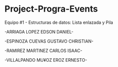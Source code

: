 # Project-Progra-Events
Equipo #1 - Estructuras de datos:  Lista enlazada y Pila

-ARRIAGA LOPEZ EDSON DANIEL-

-ESPINOZA CUEVAS GUSTAVO CHRISTIAN-

-RAMIREZ MARTINEZ CARLOS ISAAC-

-VILLALPANDO MU¥OZ EROZ ERNESTO-
